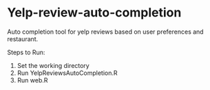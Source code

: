 # Yelp-review-auto-completion
Auto completion tool for yelp reviews based on user preferences and restaurant.

Steps to Run:
1) Set the working directory
2) Run YelpReviewsAutoCompletion.R
3) Run web.R
